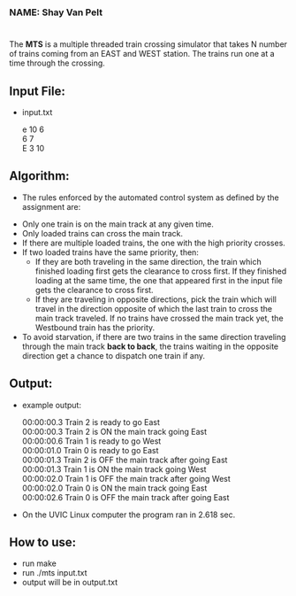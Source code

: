 ### NAME: Shay Van Pelt 
#
The **MTS** is a multiple threaded train crossing simulator that takes N number of trains coming from an EAST and WEST station.
The trains run one at a time through the crossing.


## Input File: 
* input.txt

    e 10 6  
    6 7  
    E 3 10   

## Algorithm:
* The rules enforced by the automated control system as defined by the assignment are:

-   Only one train is on the main track at any given time. 
-   Only loaded trains can cross the main track. 
-   If there are multiple loaded trains, the one with the high priority crosses. 
-   If two loaded trains have the same priority, then: 
    -   If they are both traveling in the same direction, the train which finished loading first gets the clearance to cross first. If they finished loading at the same time, the one that appeared first in the input file gets the clearance to cross first. 
    -   If they are traveling in opposite directions, pick the train which will travel in the direction opposite of which the last train to cross the main track traveled. If no trains have crossed the main track yet, the Westbound train has the priority. 
-   To avoid starvation, if there are two trains in the same direction traveling through the main track **back to back**, the trains waiting in the opposite direction get a chance to dispatch one train if any. 
## Output:
* example output:

    00:00:00.3 Train  2 is ready to go East  
    00:00:00.3 Train  2 is ON the main track going East  
    00:00:00.6 Train  1 is ready to go West  
    00:00:01.0 Train  0 is ready to go East  
    00:00:01.3 Train  2 is OFF the main track after going East  
    00:00:01.3 Train  1 is ON the main track going West  
    00:00:02.0 Train  1 is OFF the main track after going West  
    00:00:02.0 Train  0 is ON the main track going East  
    00:00:02.6 Train  0 is OFF the main track after going East  

* On the UVIC Linux computer the program ran in 2.618 sec. 

## How to use:
* run make
* run ./mts input.txt
* output will be in output.txt





